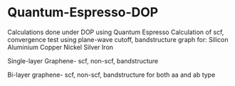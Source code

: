 # Quantum-Espresso-DOP
Calculations done under DOP using Quantum Espresso
Calculation of scf, convergence test using plane-wave cutoff, bandstructure graph for:
Silicon
Aluminium
Copper
Nickel
Silver
Iron

Single-layer Graphene- scf, non-scf, bandstructure

Bi-layer graphene- scf, non-scf, bandstructure for both aa and ab type
